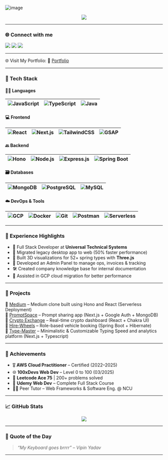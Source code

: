 <!-- Profile Header -->

![image](https://github.com/user-attachments/assets/27638616-3d08-43ae-b22f-fe69e5da71a8)

<p align="center">
  <a href="https://github.com/vipinyadav2k">
    <img src="https://readme-typing-svg.herokuapp.com/?lines=Full-stack+Web+Developer;Building+Cool+Web+Apps+🚀;&center=true&width=500&height=45">
  </a>
</p>

---

### 🌐 Connect with me  
<p align="left">
  <a href="mailto:vipinyadav2k@gmail.com"><img src="https://img.shields.io/badge/Gmail-vipinyadav2k@gmail.com-red?style=for-the-badge&logo=gmail"></a>
  <a href="https://linkedin.com/in/vipin-yadav-vy"><img src="https://img.shields.io/badge/LinkedIn-vipin--yadav--vy-blue?style=for-the-badge&logo=linkedin"></a>
  <a href="https://github.com/vipinyadav2k"><img src="https://img.shields.io/badge/GitHub-vipinyadav2k-black?style=for-the-badge&logo=github"></a>
</p>

---


🌐 Visit My Portfolio:
📎 <a href="https://www.vipin-yadav.com">Portfolio</a>


---

### 🚀 Tech Stack

#### 👨‍💻 Languages
| ![JavaScript](https://img.shields.io/badge/-JavaScript-black?style=flat-square&logo=javascript) | ![TypeScript](https://img.shields.io/badge/-TypeScript-black?style=flat-square&logo=typescript) | ![Java](https://img.shields.io/badge/-Java-black?style=flat-square&logo=java) |
|---|---|---|

#### 💻 Frontend
| ![React](https://img.shields.io/badge/-React-black?style=flat-square&logo=react) | ![Next.js](https://img.shields.io/badge/-Next.js-black?style=flat-square&logo=next.js) | ![TailwindCSS](https://img.shields.io/badge/-TailwindCSS-black?style=flat-square&logo=tailwind-css) | ![GSAP](https://img.shields.io/badge/-GSAP-black?style=flat-square&logo=greensock) |
|---|---|---|---|

#### 🔙 Backend
| ![Hono](https://img.shields.io/badge/-Hono%20JS-orange?style=flat-square&logo=cloudflare) | ![Node.js](https://img.shields.io/badge/-Node.js-black?style=flat-square&logo=node.js) | ![Express.js](https://img.shields.io/badge/-Express.js-black?style=flat-square&logo=express) | ![Spring Boot](https://img.shields.io/badge/-Spring%20Boot-black?style=flat-square&logo=spring) |
|---|---|---|---|

#### 🗃️ Databases
| ![MongoDB](https://img.shields.io/badge/-MongoDB-black?style=flat-square&logo=mongodb) | ![PostgreSQL](https://img.shields.io/badge/-PostgreSQL-black?style=flat-square&logo=postgresql) | ![MySQL](https://img.shields.io/badge/-MySQL-black?style=flat-square&logo=mysql) |
|---|---|---|

#### ☁️ DevOps & Tools
| ![GCP](https://img.shields.io/badge/-GCP-black?style=flat-square&logo=google-cloud) | ![Docker](https://img.shields.io/badge/-Docker-black?style=flat-square&logo=docker) | ![Git](https://img.shields.io/badge/-Git-black?style=flat-square&logo=git) | ![Postman](https://img.shields.io/badge/-Postman-black?style=flat-square&logo=postman) | ![Serverless](https://img.shields.io/badge/-Serverless-black?style=flat-square&logo=serverless) |
|---|---|---|---|---|

---

### 💼 Experience Highlights

- 🧠 Full Stack Developer at **Universal Technical Systems**
- 🔧 Migrated legacy desktop app to web (50% faster performance)
- 🧱 Built 3D visualizations for 52+ spring types with **Three.js**
- 🧾 Developed an Admin Panel to manage ops, invoices & tracking
- 🛠 Created company knowledge base for internal documentation
- 🚀 Assisted in GCP cloud migration for better performance

---

### 🌟 Projects

🔹 [Medium](https://github.com/vipinyadav2k/Medium) – Medium clone built using Hono and React (Serverless Deployment)<br>
🔹 [PromptSpace](https://github.com/vipinyadav2k/PromptSpace) – Prompt sharing app (Next.js + Google Auth + MongoDB)<br>
🔹 [Crypto Exchange](https://github.com/vipinyadav2k/Crypto-Exchange) – Real-time crypto dashboard (React + Chakra UI)<br>
🔹 [Hire-Wheels](https://github.com/vipinyadav2k/HireWheels) – Role-based vehicle booking (Spring Boot + Hibernate)<br>
🔹 [Type-Master](https://github.com/vipinyadav2k/Type-Master) – Minimalistic & Customizable Typing Speed and analytics platform (Next.js + Typescript)<br>

---

### 🏅 Achievements

- 🎖 **AWS Cloud Practitioner** – Certified (2022–2025)
- 🌐 **100xDevs Web Dev** – Level 0 to 100 (03/2025)
- 🧠 **Leetcode Ace 75** | 200+ problems solved
- 📘 **Udemy Web Dev** – Complete Full Stack Course
- 👨‍🏫 Peer Tutor – Web Frameworks & Software Eng. @ NCU

---

### 📈 GitHub Stats

<p align="center">
  <img src="https://github-readme-stats.vercel.app/api/top-langs/?username=vipinyadav2k&layout=compact&theme=radical"/>
</p>

---

### 💬 Quote of the Day
> *“My Keyboard goes brrrr” – Vipin Yadav*

---

